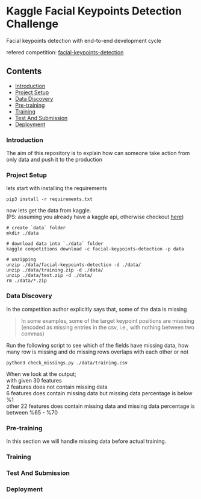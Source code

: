 # Kaggle Facial Keypoints Detection Challenge
Facial keypoints detection with end-to-end development cycle

refered competition: [facial-keypoints-detection](https://www.kaggle.com/c/facial-keypoints-detection)

## Contents
  - [Introduction](#introduction)
  - [Project Setup](#project-setup)
  - [Data Discovery](#data-discovery)
  - [Pre-training](#pre-training)
  - [Training](#training)
  - [Test And Submission](#test-and-submission)
  - [Deployment](#deployment)

### Introduction
The aim of this repository is to explain how can someone take action from only data and push it to the production
<br>

### Project Setup
lets start with installing the requirements
```
pip3 install -r requirements.txt
```
now lets get the data from kaggle.<br>
(PS: assuming you already have a kaggle api, otherwise checkout [here])

[here]: https://github.com/Kaggle/kaggle-api
```
# create `data` folder
mkdir ./data

# download data into `./data` folder
kaggle competitions download -c facial-keypoints-detection -p data

# unzipping
unzip ./data/facial-keypoints-detection -d ./data/
unzip ./data/training.zip -d ./data/
unzip ./data/test.zip -d ./data/
rm ./data/*.zip
```
### Data Discovery
In the competition author explicitly says that, some of the data is missing
> In some examples, some of the target keypoint positions are misssing (encoded as missing entries in the csv, i.e., with nothing between two commas)

Run the following script to see which of the fields have missing data, how many row is missing and do missing rows overlaps with each other or not
```
python3 check_missings.py ./data/training.csv
```
When we look at the output;<br>
with given 30 features<br>
2 features does not contain missing data<br>
6 features does contain missing data but missing data percentage is below %1<br>
other 22 features does contain missing data and missing data percentage is between %65 - %70<br>

### Pre-training
In this section we will handle missing data before actual training.<br>


### Training

### Test And Submission

### Deployment